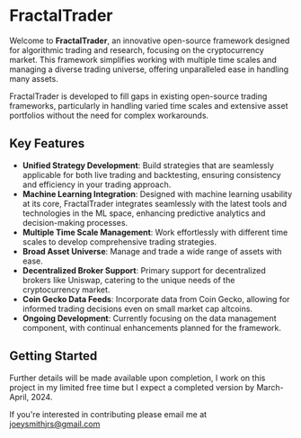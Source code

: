 # FractalTrader

Welcome to **FractalTrader**, an innovative open-source framework designed for algorithmic trading and research, focusing on the cryptocurrency market. This framework simplifies working with multiple time scales and managing a diverse trading universe, offering unparalleled ease in handling many assets.

FractalTrader is developed to fill gaps in existing open-source trading frameworks, particularly in handling varied time scales and extensive asset portfolios without the need for complex workarounds. 

## Key Features

- **Unified Strategy Development**: Build strategies that are seamlessly applicable for both live trading and backtesting, ensuring consistency and efficiency in your trading approach.
- **Machine Learning Integration**: Designed with machine learning usability at its core, FractalTrader integrates seamlessly with the latest tools and technologies in the ML space, enhancing predictive analytics and decision-making processes.
- **Multiple Time Scale Management**: Work effortlessly with different time scales to develop comprehensive trading strategies.
- **Broad Asset Universe**: Manage and trade a wide range of assets with ease.
- **Decentralized Broker Support**: Primary support for decentralized brokers like Uniswap, catering to the unique needs of the cryptocurrency market.
- **Coin Gecko Data Feeds**: Incorporate data from Coin Gecko, allowing for informed trading decisions even on small market cap altcoins.
- **Ongoing Development**: Currently focusing on the data management component, with continual enhancements planned for the framework.

## Getting Started

Further details will be made available upon completion, I work on this project in my limited free time but I expect a completed version by March-April, 2024.

If you're interested in contributing please email me at joeysmithjrs@gmail.com

